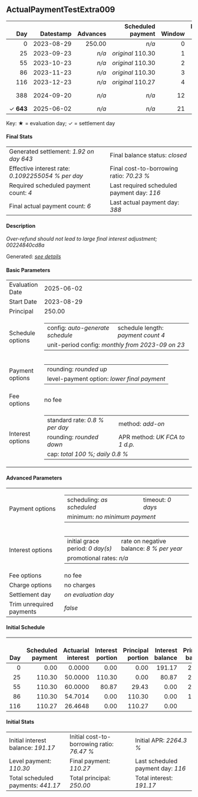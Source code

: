 <h2>ActualPaymentTestExtra009</h2>
<table>
    <thead style="vertical-align: bottom;">
        <th class="ci00" style="text-align: right;">Day</th>
        <th class="ci01" style="text-align: right;">Datestamp</th>
        <th class="ci02" style="text-align: right;">Advances</th>
        <th class="ci03" style="text-align: right;">Scheduled payment</th>
        <th class="ci04" style="text-align: right;">Window</th>
        <th class="ci05" style="text-align: right;">Payment due</th>
        <th class="ci06" style="text-align: right;">Actual payments</th>
        <th class="ci07" style="text-align: right;">Generated payment</th>
        <th class="ci08" style="text-align: right;">Net effect</th>
        <th class="ci09" style="text-align: right;">Payment status</th>
        <th class="ci10" style="text-align: right;">Balance status</th>
        <th class="ci11" style="text-align: right;">Actuarial interest</th>
        <th class="ci12" style="text-align: right;">New interest</th>
        <th class="ci13" style="text-align: right;">Interest portion</th>
        <th class="ci14" style="text-align: right;">Principal portion</th>
        <th class="ci15" style="text-align: right;">Interest balance</th>
        <th class="ci16" style="text-align: right;">Principal balance</th>
        <th class="ci17" style="text-align: right;">Settlement figure</th>
    </thead>
    <tr style="text-align: right;">
        <td class="ci00">0</td>
        <td class="ci01" style="white-space: nowrap;">2023-08-29</td>
        <td class="ci02">250.00</td>
        <td class="ci03" style="white-space: nowrap;"><i>n/a<i></td>
        <td class="ci04">0</td>
        <td class="ci05">0.00</td>
        <td class="ci06"><i>n/a</i></td>
        <td class="ci07"><i>n/a</i></td>
        <td class="ci08">0.00</td>
        <td class="ci09"><i>none&nbsp;scheduled</i></td>
        <td class="ci10">open</td>
        <td class="ci11">0.0000</td>
        <td class="ci12">0.0000</td>
        <td class="ci13">0.00</td>
        <td class="ci14">0.00</td>
        <td class="ci15">191.1700</td>
        <td class="ci16">250.00</td>
        <td class="ci17">250.00</td>
    </tr>
    <tr style="text-align: right;">
        <td class="ci00">25</td>
        <td class="ci01" style="white-space: nowrap;">2023-09-23</td>
        <td class="ci02"><i>n/a</i></td>
        <td class="ci03" style="white-space: nowrap;"><i>original</i> 110.30</td>
        <td class="ci04">1</td>
        <td class="ci05">110.30</td>
        <td class="ci06"><i>confirmed</i>&nbsp;120.50</td>
        <td class="ci07"><i>n/a</i></td>
        <td class="ci08">120.50</td>
        <td class="ci09"><i>overpayment</i></td>
        <td class="ci10">open</td>
        <td class="ci11">50.0000</td>
        <td class="ci12">0.0000</td>
        <td class="ci13">120.50</td>
        <td class="ci14">0.00</td>
        <td class="ci15">70.6700</td>
        <td class="ci16">250.00</td>
        <td class="ci17">179.50</td>
    </tr>
    <tr style="text-align: right;">
        <td class="ci00">55</td>
        <td class="ci01" style="white-space: nowrap;">2023-10-23</td>
        <td class="ci02"><i>n/a</i></td>
        <td class="ci03" style="white-space: nowrap;"><i>original</i> 110.30</td>
        <td class="ci04">2</td>
        <td class="ci05">100.10</td>
        <td class="ci06"><i>confirmed</i>&nbsp;120.50</td>
        <td class="ci07"><i>n/a</i></td>
        <td class="ci08">120.50</td>
        <td class="ci09"><i>overpayment</i></td>
        <td class="ci10">open</td>
        <td class="ci11">60.0000</td>
        <td class="ci12">0.0000</td>
        <td class="ci13">70.67</td>
        <td class="ci14">49.83</td>
        <td class="ci15">0.0000</td>
        <td class="ci16">200.17</td>
        <td class="ci17">119.00</td>
    </tr>
    <tr style="text-align: right;">
        <td class="ci00">86</td>
        <td class="ci01" style="white-space: nowrap;">2023-11-23</td>
        <td class="ci02"><i>n/a</i></td>
        <td class="ci03" style="white-space: nowrap;"><i>original</i> 110.30</td>
        <td class="ci04">3</td>
        <td class="ci05">89.90</td>
        <td class="ci06"><i>confirmed</i>&nbsp;120.50</td>
        <td class="ci07"><i>n/a</i></td>
        <td class="ci08">120.50</td>
        <td class="ci09"><i>overpayment</i></td>
        <td class="ci10">open</td>
        <td class="ci11">49.6422</td>
        <td class="ci12">0.0000</td>
        <td class="ci13">0.00</td>
        <td class="ci14">120.50</td>
        <td class="ci15">0.0000</td>
        <td class="ci16">79.67</td>
        <td class="ci17">48.14</td>
    </tr>
    <tr style="text-align: right;">
        <td class="ci00">116</td>
        <td class="ci01" style="white-space: nowrap;">2023-12-23</td>
        <td class="ci02"><i>n/a</i></td>
        <td class="ci03" style="white-space: nowrap;"><i>original</i> 110.27</td>
        <td class="ci04">4</td>
        <td class="ci05">79.67</td>
        <td class="ci06"><i>confirmed</i>&nbsp;120.50</td>
        <td class="ci07"><i>n/a</i></td>
        <td class="ci08">120.50</td>
        <td class="ci09"><i>overpayment</i></td>
        <td class="ci10">refund&nbsp;due</td>
        <td class="ci11">19.1208</td>
        <td class="ci12">-12.4070</td>
        <td class="ci13">-12.41</td>
        <td class="ci14">132.91</td>
        <td class="ci15">0.0000</td>
        <td class="ci16">-53.24</td>
        <td class="ci17">-53.24</td>
    </tr>
    <tr style="text-align: right;">
        <td class="ci00">388</td>
        <td class="ci01" style="white-space: nowrap;">2024-09-20</td>
        <td class="ci02"><i>n/a</i></td>
        <td class="ci03" style="white-space: nowrap;"><i>n/a<i></td>
        <td class="ci04">12</td>
        <td class="ci05">0.00</td>
        <td class="ci06"><i>confirmed</i>&nbsp;-0.63<br/><i>confirmed</i>&nbsp;-56.42</td>
        <td class="ci07"><i>n/a</i></td>
        <td class="ci08">-57.05</td>
        <td class="ci09"><i>refunded</i></td>
        <td class="ci10">open</td>
        <td class="ci11">-3.1740</td>
        <td class="ci12">-3.1740</td>
        <td class="ci13">-3.18</td>
        <td class="ci14">-53.87</td>
        <td class="ci15">0.0000</td>
        <td class="ci16">0.63</td>
        <td class="ci17">0.63</td>
    </tr>
    <tr style="text-align: right;">
        <td class="ci00">&#x2713;&nbsp;<b>643</b></td>
        <td class="ci01" style="white-space: nowrap;">2025-06-02</td>
        <td class="ci02"><i>n/a</i></td>
        <td class="ci03" style="white-space: nowrap;"><i>n/a<i></td>
        <td class="ci04">21</td>
        <td class="ci05">0.00</td>
        <td class="ci06"><i>n/a</i></td>
        <td class="ci07">1.92</td>
        <td class="ci08">1.92</td>
        <td class="ci09"><i>generated</i></td>
        <td class="ci10">closed</td>
        <td class="ci11">1.2852</td>
        <td class="ci12">0.0000</td>
        <td class="ci13">0.00</td>
        <td class="ci14">0.63</td>
        <td class="ci15">0.0000</td>
        <td class="ci16">0.00</td>
        <td class="ci17">0.00</td>
    </tr>
</table><p>Key: &#x2605; = evaluation day; &#x2713; = settlement day</p>
<h4>Final Stats</h4>
<table>
    <tr>
        <td>Generated settlement: <i>1.92 on day 643</i></td>
        <td>Final balance status: <i>closed</i></td>
    </tr>
    <tr>
        <td>Effective interest rate: <i>0.1092255054 % per day</i></td>
        <td>Final cost-to-borrowing ratio: <i>70.23 %</i></td>
    </tr>
    <tr>
        <td>Required scheduled payment count: <i>4</i></td>
        <td>Last required scheduled payment day: <i>116</i></td>
    </tr>
    <tr>
        <td>Final actual payment count: <i>6</i></td>
        <td>Last actual payment day: <i>388</i></td>
    </tr>
</table>

<h4>Description</h4>
<p><i>Over-refund should not lead to large final interest adjustment; 00224840cd8a</i></p>
<p>Generated: <i><a href="../GeneratedDate.html">see details</a></i></p>
<h4>Basic Parameters</h4>
<table>
    <tr>
        <td>Evaluation Date</td>
        <td>2025-06-02</td>
    </tr>
    <tr>
        <td>Start Date</td>
        <td>2023-08-29</td>
    </tr>
    <tr>
        <td>Principal</td>
        <td>250.00</td>
    </tr>
    <tr>
        <td>Schedule options</td>
        <td>
            <table>
                <tr>
                    <td>config: <i>auto-generate schedule</i></td>
                    <td>schedule length: <i><i>payment count</i> 4</i></td>
                </tr>
                <tr>
                    <td colspan="2" style="white-space: nowrap;">unit-period config: <i>monthly from 2023-09 on 23</i></td>
                </tr>
            </table>
        </td>
    </tr>
    <tr>
        <td>Payment options</td>
        <td>
            <table>
                <tr>
                    <td>rounding: <i>rounded up</i></td>
                </tr>
                <tr>
                    <td>level-payment option: <i>lower&nbsp;final&nbsp;payment</i></td>
                </tr>
            </table>
        </td>
    </tr>
    <tr>
        <td>Fee options</td>
        <td>no fee
        </td>
    </tr>
    <tr>
        <td>Interest options</td>
        <td>
            <table>
                <tr>
                    <td>standard rate: <i>0.8 % per day</i></td>
                    <td>method: <i>add-on</i></td>
                </tr>
                <tr>
                    <td>rounding: <i>rounded down</i></td>
                    <td>APR method: <i>UK FCA to 1 d.p.</i></td>
                </tr>
                <tr>
                    <td colspan="2">cap: <i>total 100 %; daily 0.8 %</td>
                </tr>
            </table>
        </td>
    </tr>
</table>
<h4>Advanced Parameters</h4>
<table>
    <tr>
        <td>Payment options</td>
        <td>
                <table>
                    <tr>
                        <td>scheduling: <i>as scheduled</i></td>
                        <td>timeout: <i>0 days</i></td>
                    </tr>
                    <tr>
                        <td colspan="2">minimum: <i>no&nbsp;minimum&nbsp;payment</i></td>
                    </tr>
                </table>
        </td>
    </tr>
    <tr>
        <td>Interest options</td>
        <td>
            <table>
                <tr>
                    <td>initial grace period: <i>0 day(s)</i></td>
                    <td>rate on negative balance: <i>8 % per year</i></td>
                </tr>
                <tr>
                    <td colspan="2">promotional rates: <i><i>n/a</i></i></td>
                </tr>
            </table>
        </td>
    </tr>
    <tr>
        <td>Fee options</td>
        <td>no fee
        </td>
    </tr>
    <tr>
        <td>Charge options</td>
        <td>no charges
        </td>
    </tr>
    <tr>
        <td>Settlement day</td><td><i><i>on evaluation day</i></i></td>
    </tr>
    <tr>
        <td>Trim unrequired payments</td><td><i>false</i></td>
    </tr>
</table><h4>Initial Schedule</h4>
<table>
    <thead style="vertical-align: bottom;">
        <th style="text-align: right;">Day</th>
        <th style="text-align: right;">Scheduled payment</th>
        <th style="text-align: right;">Actuarial interest</th>
        <th style="text-align: right;">Interest portion</th>
        <th style="text-align: right;">Principal portion</th>
        <th style="text-align: right;">Interest balance</th>
        <th style="text-align: right;">Principal balance</th>
        <th style="text-align: right;">Total actuarial interest</th>
        <th style="text-align: right;">Total interest</th>
        <th style="text-align: right;">Total principal</th>
    </thead>
    <tr style="text-align: right;">
        <td class="ci00">0</td>
        <td class="ci01" style="white-space: nowrap;">0.00</td>
        <td class="ci02">0.0000</td>
        <td class="ci03">0.00</td>
        <td class="ci04">0.00</td>
        <td class="ci05">191.17</td>
        <td class="ci06">250.00</td>
        <td class="ci07">0.0000</td>
        <td class="ci08">0.00</td>
        <td class="ci09">0.00</td>
    </tr>
    <tr style="text-align: right;">
        <td class="ci00">25</td>
        <td class="ci01" style="white-space: nowrap;">110.30</td>
        <td class="ci02">50.0000</td>
        <td class="ci03">110.30</td>
        <td class="ci04">0.00</td>
        <td class="ci05">80.87</td>
        <td class="ci06">250.00</td>
        <td class="ci07">50.0000</td>
        <td class="ci08">110.30</td>
        <td class="ci09">0.00</td>
    </tr>
    <tr style="text-align: right;">
        <td class="ci00">55</td>
        <td class="ci01" style="white-space: nowrap;">110.30</td>
        <td class="ci02">60.0000</td>
        <td class="ci03">80.87</td>
        <td class="ci04">29.43</td>
        <td class="ci05">0.00</td>
        <td class="ci06">220.57</td>
        <td class="ci07">110.0000</td>
        <td class="ci08">191.17</td>
        <td class="ci09">29.43</td>
    </tr>
    <tr style="text-align: right;">
        <td class="ci00">86</td>
        <td class="ci01" style="white-space: nowrap;">110.30</td>
        <td class="ci02">54.7014</td>
        <td class="ci03">0.00</td>
        <td class="ci04">110.30</td>
        <td class="ci05">0.00</td>
        <td class="ci06">110.27</td>
        <td class="ci07">164.7014</td>
        <td class="ci08">191.17</td>
        <td class="ci09">139.73</td>
    </tr>
    <tr style="text-align: right;">
        <td class="ci00">116</td>
        <td class="ci01" style="white-space: nowrap;">110.27</td>
        <td class="ci02">26.4648</td>
        <td class="ci03">0.00</td>
        <td class="ci04">110.27</td>
        <td class="ci05">0.00</td>
        <td class="ci06">0.00</td>
        <td class="ci07">191.1662</td>
        <td class="ci08">191.17</td>
        <td class="ci09">250.00</td>
    </tr>
</table>
<h4>Initial Stats</h4>
<table>
    <tr>
        <td>Initial interest balance: <i>191.17</i></td>
        <td>Initial cost-to-borrowing ratio: <i>76.47 %</i></td>
        <td>Initial APR: <i>2264.3 %</i></td>
    </tr>
    <tr>
        <td>Level payment: <i>110.30</i></td>
        <td>Final payment: <i>110.27</i></td>
        <td>Last scheduled payment day: <i>116</i></td>
    </tr>
    <tr>
        <td>Total scheduled payments: <i>441.17</i></td>
        <td>Total principal: <i>250.00</i></td>
        <td>Total interest: <i>191.17</i></td>
    </tr>
</table>